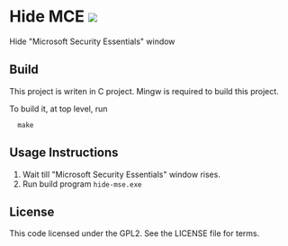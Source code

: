 # Hide MCE [![](https://travis-ci.org/NiceVoid/hide-mse.svg)](https://travis-ci.org/NiceVoid/hide-mse)

Hide "Microsoft Security Essentials" window

## Build

This project is writen in C project. Mingw is required to build this
project.

To build it, at top level, run

```
  make
```

## Usage Instructions
1. Wait till "Microsoft Security Essentials" window rises.
2. Run build program `hide-mse.exe`

## License
This code licensed under the GPL2. See the LICENSE file for terms.
